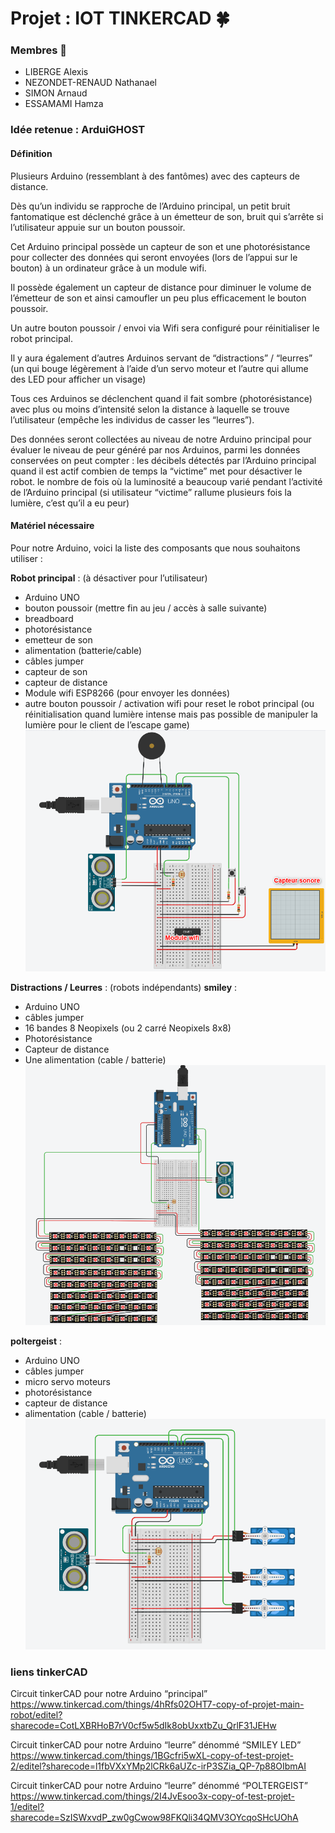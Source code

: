# **Projet : IOT TINKERCAD** :four_leaf_clover:

### **Membres** :construction_worker:
- LIBERGE Alexis
- NEZONDET-RENAUD Nathanael
- SIMON Arnaud
- ESSAMAMI Hamza

### Idée retenue : ArduiGHOST
#### Définition
Plusieurs Arduino (ressemblant à des fantômes) avec des capteurs de distance. 

Dès qu’un individu se rapproche de l’Arduino principal, un petit bruit fantomatique est déclenché grâce à un émetteur de son, bruit qui s’arrête si l’utilisateur appuie sur un bouton poussoir.

Cet Arduino principal possède un capteur de son et une photorésistance pour collecter des données qui seront envoyées (lors de l’appui sur le bouton) à un ordinateur grâce à un module wifi. 

Il possède également un capteur de distance pour diminuer le volume de l’émetteur de son et ainsi camoufler un peu plus efficacement le bouton poussoir.

Un autre bouton poussoir / envoi via Wifi sera configuré pour réinitialiser le robot principal.

Il y aura également d’autres Arduinos servant de “distractions” / “leurres” (un qui
bouge légèrement à l’aide d’un servo moteur et l’autre qui allume des LED pour afficher un visage) 

Tous ces Arduinos se déclenchent quand il fait sombre (photorésistance) avec plus ou moins d’intensité selon la distance à laquelle se trouve l’utilisateur (empêche les individus de casser les “leurres”).

Des données seront collectées au niveau de notre Arduino principal pour évaluer le niveau de peur généré par nos Arduinos, parmi les données conservées on peut compter : 
 les décibels détectés par l’Arduino principal quand il est actif
combien de temps la “victime” met pour désactiver le robot.
le nombre de fois où la luminosité a beaucoup varié pendant l’activité de l’Arduino principal (si utilisateur “victime” rallume plusieurs fois la lumière, c’est qu’il a eu peur)

#### Matériel nécessaire
Pour notre Arduino, voici la liste des composants que nous souhaitons utiliser : 

**Robot principal** : (à désactiver pour l’utilisateur)
* Arduino UNO
* bouton poussoir (mettre fin au jeu / accès à salle suivante)
* breadboard
* photorésistance
* emetteur de son
* alimentation (batterie/cable)
* câbles jumper
* capteur de son
* capteur de distance
* Module wifi ESP8266 (pour envoyer les données)
* autre bouton poussoir / activation wifi pour reset le robot principal (ou réinitialisation quand lumière intense mais pas possible de manipuler la lumière pour le client de l’escape game)
![alt text](https://github.com/ESSAMAMI/IOT-TINKERCAD/blob/main/img/arduino_principal.png)


**Distractions / Leurres** : (robots indépendants)
**smiley** :
* Arduino UNO
* câbles jumper
* 16 bandes 8 Neopixels (ou 2 carré Neopixels 8x8)
* Photorésistance
* Capteur de distance
* Une alimentation (cable / batterie)
![alt text](https://github.com/ESSAMAMI/IOT-TINKERCAD/blob/main/img/leurre_smiley_led.png)


**poltergeist** :
* Arduino UNO
* câbles jumper
* micro servo moteurs
* photorésistance
* capteur de distance
* alimentation (cable / batterie)
![alt text](https://github.com/ESSAMAMI/IOT-TINKERCAD/blob/main/img/leurre_poltergeist.png)

### liens tinkerCAD
Circuit tinkerCAD pour notre Arduino “principal”
https://www.tinkercad.com/things/4hRfs02OHT7-copy-of-projet-main-robot/editel?sharecode=CotLXBRHoB7rV0cf5w5dIk8obUxxtbZu_QrlF31JEHw

Circuit tinkerCAD pour notre Arduino “leurre” dénommé “SMILEY LED”
https://www.tinkercad.com/things/1BGcfri5wXL-copy-of-test-projet-2/editel?sharecode=l1fbVXxYMp2lCRk6aUZc-irP3SZia_QP-7p88OIbmAI

Circuit tinkerCAD pour notre Arduino “leurre” dénommé “POLTERGEIST”
https://www.tinkercad.com/things/2I4JvEsoo3x-copy-of-test-projet-1/editel?sharecode=SzISWxvdP_zw0gCwow98FKQli34QMV3OYcqoSHcUOhA